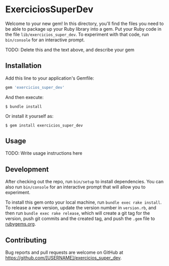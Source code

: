 # ExerciciosSuperDev

Welcome to your new gem! In this directory, you'll find the files you need to be able to package up your Ruby library into a gem. Put your Ruby code in the file `lib/exercicios_super_dev`. To experiment with that code, run `bin/console` for an interactive prompt.

TODO: Delete this and the text above, and describe your gem

## Installation

Add this line to your application's Gemfile:

```ruby
gem 'exercicios_super_dev'
```

And then execute:

    $ bundle install

Or install it yourself as:

    $ gem install exercicios_super_dev

## Usage

TODO: Write usage instructions here

## Development

After checking out the repo, run `bin/setup` to install dependencies. You can also run `bin/console` for an interactive prompt that will allow you to experiment.

To install this gem onto your local machine, run `bundle exec rake install`. To release a new version, update the version number in `version.rb`, and then run `bundle exec rake release`, which will create a git tag for the version, push git commits and the created tag, and push the `.gem` file to [rubygems.org](https://rubygems.org).

## Contributing

Bug reports and pull requests are welcome on GitHub at https://github.com/[USERNAME]/exercicios_super_dev.
